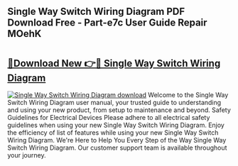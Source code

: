 ## Single Way Switch Wiring Diagram PDF Download Free - Part-e7c User Guide Repair MOehK

# <h2><a href="http://dfm8knk.blite.top/?on=Single+Way+Switch+Wiring+Diagram">🔗Download New 👉🔴 Single Way Switch Wiring Diagram</a></h2>

[![Single Way Switch Wiring Diagram download](https://i.imgur.com/lujVjoI.png)](http://dfm8knk.blite.top/?on=Single+Way+Switch+Wiring+Diagram)
Welcome to the Single Way Switch Wiring Diagram user manual, your trusted guide to understanding and using your new product, from setup to maintenance and beyond. Safety Guidelines for Electrical Devices Please adhere to all electrical safety guidelines when using your new Single Way Switch Wiring Diagram. Enjoy the efficiency of list of features while using your new Single Way Switch Wiring Diagram. We're Here to Help You Every Step of the Way Single Way Switch Wiring Diagram. Our customer support team is available throughout your journey.

